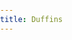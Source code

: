 ```yaml
---
title: Duffins
---
```

<html>
<head>
<title>Duffins</title>
<!-- Global site tag (gtag.js) - Google Analytics -->
<script async src="https://www.googletagmanager.com/gtag/js?id=G-3RKGWJ9K0S"></script>
<script>
  window.dataLayer = window.dataLayer || [];
  function gtag(){dataLayer.push(arguments);}
  gtag('js', new Date());

  gtag('config', 'G-3RKGWJ9K0S');
</script>	
<meta charset='utf-8' />
    <meta name='viewport' content='initial-scale=1,maximum-scale=1,user-scalable=no' />
    <script src='https://api.mapbox.com/mapbox-gl-js/v2.1.1/mapbox-gl.js'></script>
    <link href='https://api.mapbox.com/mapbox-gl-js/v2.1.1/mapbox-gl.css' rel='stylesheet' />
    <script src="https://unpkg.com/intersection-observer@0.5.1/intersection-observer.js"></script>
    <script src="https://unpkg.com/scrollama"></script>
    <link rel="stylesheet" href="https://cdnjs.cloudflare.com/ajax/libs/font-awesome/4.7.0/css/font-awesome.min.css">
    <style>
        body {
            margin:0; 
            padding:0; 
            font-family: sans-serif;
        }
        a, a:hover, a:visited {
            color: #75b8ff;
        }
        #map {
            top:0; 
            height: 100vh;
            width:100vw;
            position: fixed;
            z-index: -5;
        }
        #header {
            margin: 3vh auto;
            width: 90vw;
            padding: 2vh;
            text-align: center;
        }
        #footer {
            width: 100%;
            min-height: 5vh;
            padding-top: 2vh;
            padding-bottom: 2vh;
            text-align: center;
            line-height: 25px;
            font-size: 13px;
        }
        .fa {
            padding: 1px;
            width: 10px;
            text-align: center;
            text-decoration: none;
            border-radius: 50%;
          }
          
        #features {
            padding-top: 10vh;
            padding-bottom: 10vh;
            z-index: 100;
        }
        .container-lg {
             max-width: 100vw !important;
             margin-right: auto;
             margin-left: auto;
        }   
        
        .px-3 {
             padding-right: 0px !important;
             padding-left: 0px !important;
        }
        .markdown-body h2 {
        border-bottom: 0px !important;
        }
        
         .markdown-body h1 {
        border-bottom: 0px !important;
        }
        
        .centered {
            width: 50vw;
            margin: 0 auto;
        }
        .lefty {
            width: 33vw;
            margin-left: 5vw;
        }
        .righty {
            width: 33vw;
            margin-left: 62vw;
        }
        .light {
            color: #444;
            background-color: #fafafa;
        }
        .dark {
            color: #fafafa;
            background-color: #444;
        }
        .step {
            padding-bottom: 50vh;
            /* margin-bottom: 10vh; */
            opacity: 0.25;
        }
        .step.active {
            opacity: 0.9;
        }

        .step div {
            padding:  25px 50px;
            line-height: 25px;
            font-size: 14px;
        }

        .step img {
            width: 60%;
        }

        @media (max-width: 750px) {
            #features {
                width: 90vw;
                margin: 0 auto;
            }
        }
        </style>
</head>

<body>
	
<div id="map"></div>
<div id="story"></div>
<script>
	var config = {
    style: 'mapbox://styles/reachabove/cklkzbol1105f17pce3kwxj6g',
    accessToken: 'pk.eyJ1IjoicmVhY2hhYm92ZSIsImEiOiJja2xpY3V1Z2MwN3Z1MnVtd2FseG5yMnhuIn0.-ZA1RuBCOgW9BiWitgpgXQ',
    showMarkers: false,
    theme: 'dark',
    alignment: 'left',
    title: 'Save Our Duffins Creek Wetland',
    subtitle: 'By a Concerned Group of Grade 7 Students',
    byline: '',
    footer: 'Ontario data downloaded from: <a href="https://geohub.lio.gov.on.ca/"> Ontario GeoHub</a></br>© Reach Above, 2021',
    chapters: [
        {
            id: 'Chapter1',
            title: 'Introduction',
            description: 'We are a group of concerned Grade 7 students from the Pickering and Ajax area of Durham Region,Ontario,Canada. We are trying to stop the proposed warehouse and parking lot development on a wetland that is connected to Duffins Creek,which is an important part of our local watershed.',
            location: {
                center: [-90.22113, 48.57957 ],
                zoom:  3.51,
                pitch: 0.00,
                bearing: 0.00
            },
            onChapterEnter: [
                {
                    layer: 'municipal-boundaries-3857-9l5equ',
                    opacity: 0.6
                },
		{
                    layer: 'ggh-significantemp-dxhakr',
                    opacity: 0.00
                }
            ],
            onChapterExit: [
                {
                    layer: 'municipal-boundaries-3857-9l5equ',
                    opacity: 0.0
                },
                {
                    layer: 'municipal-boundaries-3857-9l5equ',
                    opacity: 0.0
                },
		{
                    layer: 'ggh-significantemp-dxhakr',
                    opacity: 0.00
                }
                 
            ]
        },
        {
            id: 'Chapter2',
            title: 'Where it all began',
            image: './duffins/Chapter2.PNG',
	    source: '<small>Image:<a href="https://www.cbc.ca/news/canada/toronto/pickering-wetland-building-proposal-1.5784390"> CBC News</a></small>',
            description: 'Our class read this article back in October and it sparked a lot of debate. We want people to have jobs - especially those who lost them because of the pandemic but we are also concerned about our environment. We want a healthy place to live and grow up. We began doing some research and writing letters to people who might help us learn more.Most of them visited our virtual classroom to tell us about it.',
            location: {
                center: [-79.03893, 43.83587],
                zoom: 12.00,
                pitch: 0.00,
                bearing: 0.00
            },
            onChapterEnter: [{
                    layer: 'wetlands-3857-59jd17',
                    opacity: 0.5
                }],
            onChapterExit: []
       
        },
	 {
            id: 'Chapter3',
            title: 'Why are wetlands important to our environment?',
            image: './duffins/Chapter3.jpg',
	    source: '<small>Image:<a href="http://butane.chem.uiuc.edu/pshapley/Environmental/L32/1.html"> Professor Patricia Shapley, University of Illinois</a></small>',
            description: 'Wetlands provide habitat for wildlife including migratory birds and amphibians. They help to combat climate change by capturing carbon. Wetlands filter rain water and protect rivers and lakes from erosion. This prevents water pollution and protects marine life.',
            location: {
                center: [ -79.03893, 43.83587],
                zoom: 12.5,
                pitch: 0.00,
                bearing: -16.80
            },
            onChapterEnter: [
                {
                    layer: 'wetlands-3857-59jd17',
                    opacity: 0.9
                }
            ],
            onChapterExit: [
                {
                    layer: 'wetlands-3857-59jd17',
                    opacity: 0.9
                }
            ]       
        },
        {
            id: 'Chapter 4',
            title: 'Why are wetlands important to humans?',
            image: './duffins/Chapter4.jpeg',
	    source: '<small>Image:<a href="https://www.tvo.org/article/poster-child-for-destruction-the-fight-to-save-the-duffins-creek-wetland-from-developers"> TVO</a></small>',
            description: 'Wetlands do two main things for us. First, they filter our drinking water by removing toxins and debris as water flows into our drinking water source (Lake Ontario). Second, wetlands prevent our houses and businesses and roads from flooding by holding water when it rains a lot or when a lot of snow melts at one time. If we remove the Duffins Creek wetland, it will make treating our drinking water more difficult and expensive and may leave our neighbourhoods vulnerable to flooding because there would be nowhere for the water to go.',
            location: {
                center: [ -79.03893, 43.83587],
                zoom: 13,
                pitch: 60.00,
                bearing: -8.00
            },
			
            onChapterEnter: [ {
                    layer: 'wetlands-3857-59jd17',
                    opacity: 0.9
                }],
            onChapterExit: [
                {
                    layer: 'wetlands-3857-59jd17',
                    opacity: 0.9
                }]
            
        },
        {
            id: 'Chapter5',
            title: 'Why do we need a warehouse and parking lot?',
            image: './duffins/chapter5.jpg',
	    source: '<small>Image:<a href="https://ilsr.org/5-things-local-officials-need-to-know-about-amazon/"> Institute for Local Self-Reliance</a></small>',
            description: 'There are two main reasons to build a warehouse and parking lot in our city. First, it will provide jobs for people who need them. This especially important as many have lost their jobs due to the COVID 19 pandemic. Second, the development will provide a lot of tax revenue for the City of Pickering. This will help them provide the much needed services for our community.',
            location: {
                center: [-79.05529, 43.83974],
                zoom: 13.35,
                pitch: 56.50,
                bearing: 0.00
            },
            onChapterEnter: [
                {
                    layer: 'mzo',
                    opacity: 0.75
                },
            ],
            onChapterExit: []
        },
    {
            id: 'Chapter6',
            title: 'Interview with City of Pickering',
            image: './duffins/Chapter6.jpeg',
	    source: '<small>Image:<a href="https://www.pickering.ca/en/city-hall/mayorsmessage.aspx"> Town of Pickering</a></small>',
            description: 'We wrote to David Ryan, Mayor of Pickering, to ask about the project. Mark Guinto, Manager of Public Affairs joined us for an interview. The City of Pickering and Region of Durham applied to have an area south of the 401 rezoned to make it possible to build a warehouse and parking lot.  Mark Guinto explained that it would help to have it there so the people who work at the warehouse could shop at the new Durham Live complex across the road when on their breaks. He explained that the wetland would be rebuilt and the animals would just move to the new location. Mr. Guinto did not tell us where this new wetland would be built. He explained how it would bring many much needed jobs to Pickering so people would not have to drive far to work.',
            location: {
                center: [-79.08360, 43.83773],
                zoom: 17.36,
                pitch: 56.50,
                
            },
            
            onChapterEnter: [{
                    layer: 'ggh-significantemp-dxhakr',
                    opacity: 0.00
                },{layer: 'ajax-annandale',
                    opacity: 0.00
                }],
             onChapterExit: [{
                    layer: 'ggh-significantemp-dxhakr',
                    opacity: 0.00
                },{layer: 'ajax-annandale',
                    opacity: 0.00
                }]
              
            },
        {
            id: 'Chapter7',
            title: 'How are zoning decisions made?',
            description: 'The reason why this warehouse development has received so much attention is because of how the decision was made. Usually, if a municipality (city) wants to rezone an area of land, they have to apply to the Conservation Authority (TRCA in this case) and go through public consultation. The City of Pickering avoided the TRCA and public consultation by applying to the Minister of Municipal Affairs directly asking the Minister to issue a Minister’s Zoning Order. The City of Pickering knew the TRCA would not allow them to develop here because of the fact that it is such an important wetland for our drinking water and flood protection.',
	    image: './duffins/Chapter7.PNG',
            location: {
                center: [-79.08403, 43.83788],
                zoom: 16.00,
                pitch: 0.00,
                bearing: 0.00
            },
             onChapterEnter: [{
                    layer: 'ggh-significantemp-dxhakr',
                    opacity: 0.60
                },{layer: 'ajax-annandale',
                    opacity: 0.00
                }],
             onChapterExit: [{
                    layer: 'ggh-significantemp-dxhakr',
                    opacity: 0.60
                },{layer: 'ajax-annandale',
                    opacity: 0.00
                }]
             
        },
        {
            id: 'Chapter8',
            title: 'Interview with Steve Heuchert, TRCA',
            image: './duffins/Chapter8.PNG',
            description: 'We wanted to learn more about how the decision to build on this land was made so we wrote a letter to an urban planner from the TRCA, Steve Heuchert. Mr. Heuchert explained that most of the wetlands in southern Ontario have been lost to development. This makes the wetland in Pickering very important for filtering our drinking water and protecting us from flooding. Researchers and scientists from the Ministry of Natural Resources have made it an environmentally protected area. This means that the area could not be paved over or developed.He shared with us three other locations that have been proposed for the warehouse that are not protected and are already zoned for this kind of business. He explained all the different competing interests and how each voice was important. It is very important that we make room for businesses and jobs as well as a safe and clean environment.',
            location: {
                center: [-79.08403, 43.83788],
                zoom: 16.00,
                pitch: 0.00,
                bearing: 0.00
            },
             onChapterEnter: [{
                    layer: 'ggh-significantemp-dxhakr',
                    opacity: 0.60
                },{layer: 'ajax-annandale',
                    opacity: 0.00
                }],
             onChapterExit: [{
                    layer: 'ggh-significantemp-dxhakr',
                    opacity: 0.60
                },{layer: 'ajax-annandale',
                    opacity: 0.00
                }]
             
        },
            {
            id: 'Chapter9',
            title: 'Interview with Tim Gray, Environmental Defence',
            image: './duffins/Chapter9.PNG',
	    source: '<small>Image:<a href="https://www.cbc.ca/news/canada/toronto/pickering-wetland-building-proposal-1.5784390"> CBC</a></small>',
            description: 'Environmental Defence is an organization that works to protect the Canadian environment by working with businesses, governments, citizens, scientists, and lawyers to protect our water, air and soil for future generations. We had a chance to meet with Tim Gray, the Executive Director and he shared his concerns about the proposed development on the Duffins Creek wetland. He is even taking the Provincial government to court because he and others believe that the MZO that was issued to skip the scientific research and the decision of the Conservation Authority was unlawful. He reminded us that this wetland cannot be recreated somewhere else. There are plenty of other places for a warehouse in Pickering that are already paved over.',
            location: {
                center: [-79.05826, 43.84497],
                zoom:  11.66,
                pitch: 0.00,
                bearing: 0.00
            },
             onChapterEnter: [{
                    layer: 'ggh-significantemp-dxhakr',
                    opacity: 0.60
                },{layer: 'ajax-annandale',
                    opacity: 0.00
                }],
             onChapterExit: [{
                    layer: 'ggh-significantemp-dxhakr',
                    opacity: 0.00
                },{layer: 'ajax-annandale',
                    opacity: 0.00
                }]
        },
           {
            id: 'Chapter10',
            title: 'Interview with Chief Kelly LaRocca, MSIFN',
            image: './duffins/Chapter10.jpg',
	    source: '<small>Image:<a href="https://www.tvo.org/article/poster-child-for-destruction-the-fight-to-save-the-duffins-creek-wetland-from-developers"> TVO</a></small>',
            description: 'The area the City of Pickering wants to develop is part of the traditional territory of the Mississaugas of Scugog Island. We wrote to Chief Kelly LaRocca for her opinion. She strongly disagrees with the development plan because of the potential for flooding and the importance of the wetland ecosystem for the environment and First Nations. The wetland is sacred land that needs to be protected for future generations. As the wetland is part of the traditional and treaty territory of MSIFN, it was their Constitutional right to be consulted. The Mayor of Pickering, Region of Durham, nor the Province reached out for meaningful discussion.',
            location: {
                center: [ -78.88920,44.17819],
                zoom:  12.51,
                pitch: 0.00,
                bearing:  0.00
            },
             onChapterEnter: [
                   { layer: 'ggh-significantemp-dxhakr',
                    opacity: 0.00
                },
		{layer: 'ajax-annandale',
                    opacity: 0.00
                }
             ],
            onChapterExit: [
	           {layer: 'ajax-annandale',
                    opacity: 0.00
                }
	     ]
        },
		
        {
            id: 'Chapter11',
            title: 'Mayor Shaun Collier, Town of Ajax',
	    image: './duffins/Chapter11.jpg',
	    source: '<small>Image:<a href="https://www.ajax.ca/en/inside-townhall/council-members.aspx#Mayor-Shaun-Collier"> Town of Ajax</a></small>',
            description: 'Shaun Collier, Mayor of Ajax has made it clear that he does not support developing on this provincially significant wetland. He says that this wetland is worth $3 million per year in what it does for our community - filtering water and supporting biodiversity. It is part of our culture and actually saves us money. It would not be smart to pave over it. We also learned that the Town of Ajax also has plans for a warehouse development very near the same place. However, this area was not protected by the TRCA. The land was re-zoned for development through the proper channels and no MZO was used.',
            location: {
                center: [-79.05743, 43.83878],
                zoom: 14.32,
                pitch: 55.00,
                bearing: -15.68
            },
             onChapterEnter: [
	        {layer: 'ajax-annandale',
                    opacity: 0.75
                }],
             onChapterExit: [
	       {layer: 'ajax-annandale',
                    opacity: 0.75
                }]
        },
        
       {
            id: 'Chapter12',
            title: 'Interview with Annamie Paul, Leader of the Federal Green Party',
            image: './duffins/Chapter12.jpg',
	    source: '<small>Image:<a href="https://windsorstar.com/news/local-news/cities-will-be-key-in-green-recovery-green-party-leader-says"> Windsor Star</a></small>',
            description: 'Annamie Paul is the leader of the Federal Green party of Canada and we got to interview her on the Duffins Creek proposal. Her opinion is to preserve and protect our natural spaces for the long term. Annamie Paul wants to conserve the biodiversity Duffins creek provides us. She also talked about thinking more carefully on what we build and what kind of projects we do. We need high paying jobs that are stable and secure but also do not damage the environment. We need jobs that can actually help us repair the damage we have done to our ecosystem.',
            location: {
                center: [-75.68992, 45.42469],
                zoom: 8.97,
                pitch: 0.00,
                bearing: 0.00
            },
            onChapterEnter: [{layer: 'ajax-annandale',
                    opacity: 0.00
                }],
            onChapterExit: [{layer: 'ajax-annandale',
                    opacity: 0.00
                }]
        },
        
    {
            id: 'Chapter13',
            title: 'Interview with Mike Schreiner, MPP',
            image: './duffins/Chapter13.PNG',
	    source: '<small>Image:<a href="https://www.cbc.ca/news/canada/kitchener-waterloo/green-party-mike-schreiner-financial-help-municipalities-1.5656168"> CBC News</a></small>',
            description: 'Mike Schreiner is the MPP of the City of Guelph in the Region of Wellington. Groups like Environmental Defence, the David Suzuki Foundation, and Ontario Nature are also registering their concern, as is the Green Party of Ontario, whose leader Mike Schreiner called it a "Reckless request to pave over the natural areas that prevent flooding" He also said ¨ Wetlands are vital for filtering our drinking water and protecting us from flooding.¨ In an interview with our class. One more thing Mike scheiner said is ¨We cannot risk removing these protections for an Amazon warehouse.¨As you can tell from his statements he would like to keep the wetlands. Mike schreiner is going to help us voice our concerns.',
            location: {
                center: [  -79.39156, 43.66239 ],
                zoom: 16.00,
                pitch: 55.00,
                bearing: -15.68
            },
             onChapterEnter: [{layer: 'ajax-annandale',
                    opacity: 0.00
                }],
             onChapterExit: [{layer: 'ajax-annandale',
                    opacity: 0.00
                }]
        },
         {
            id: 'Chapter14',
            title: 'Taking Action',
            image: './duffins/Chapter14.jpg',
            description: 'We disagree with the paving over of an important wetland in Pickering and we hope you agree. We have written a petition that has been approved by the Clerk’s Office. Mike Schreiner, MPP and Ontario Green Party Leader has agreed to read them on our behalf in the Ontario Legislature. Print and sign our petition <a href="https://docs.google.com/document/d/1ns3jzwtCvhkCiIy9hQTbc7Y2WYkEm-I1xApZiLCZ2Mg/edit?usp=sharing">PICKERING WETLAND PETITION</a> and send it here: <br>MPP Mike Schreiner, Room 451 111 Wellesley St. W. Toronto, Main Legislative Building, Queens Park, Toronto, ON  M7A 1A2 <br>You can also write to your local MPP to let them know that you want the MZO on the Duffins Creek wetland removed and the land protected.',
            location: {
                center: [ -79.06120, 43.83727],
                zoom: 15.59,
                pitch: 0.00,
                bearing: 0.00
            },
            onChapterEnter: [{layer: 'ajax-annandale',
                    opacity: 0.00
                }],
            onChapterExit: [{layer: 'ajax-annandale',
                    opacity: 0.00
                }]
        },
	{
            id: 'Chapter15',
            title: 'News Update',
            image: './duffins/Chapter15.jpg',
            description: 'A lot has happened in the past week regarding this issue. In fact, a spokesperson from Amazon has come forward and said that they would not build a warehouse on a provincially significant wetland. Mayor David Ryan has expressed his disappointment. The developer has promised not to develop on the land. However, the MZO that was issued is still in place and the land is still not safe from being paved over. We need as many people as possible to come forward to pressure the Provincial government to remove the MZO for this property and encourage the City of Pickering to protect this land in perpetuity (forever).',
            location: {
                center: [ -79.06120, 43.83727],
                zoom: 15.59,
                pitch: 0.00,
                bearing: 0.00
            },
            onChapterEnter: [{layer: 'ajax-annandale',
                    opacity: 0.00
                }],
            onChapterExit: [{layer: 'ajax-annandale',
                    opacity: 0.00
                }]
        },
      ]
};


var layerTypes = {
    'fill': ['fill-opacity'],
    'line': ['line-opacity'],
    'circle': ['circle-opacity', 'circle-stroke-opacity'],
    'symbol': ['icon-opacity', 'text-opacity'],
    'raster': ['raster-opacity'],
    'fill-extrusion': ['fill-extrusion-opacity']
}

var alignments = {
    'left': 'lefty',
    'center': 'centered',
    'right': 'righty'
}

function getLayerPaintType(layer) {
    var layerType = map.getLayer(layer).type;
    return layerTypes[layerType];
}

function setLayerOpacity(layer) {
    var paintProps = getLayerPaintType(layer.layer);
    paintProps.forEach(function(prop) {
        map.setPaintProperty(layer.layer, prop, layer.opacity);
    });
}

var story = document.getElementById('story');
var features = document.createElement('div');
features.classList.add(alignments[config.alignment]);
features.setAttribute('id', 'features');

var header = document.createElement('div');

if (config.title) {
    var titleText = document.createElement('h1');
    titleText.innerText = config.title;
    header.appendChild(titleText);
}

if (config.subtitle) {
    var subtitleText = document.createElement('h2');
    subtitleText.innerText = config.subtitle;
    header.appendChild(subtitleText);
}

if (config.byline) {
    var bylineText = document.createElement('p');
    bylineText.innerText = config.byline;
    header.appendChild(bylineText);
}

if (header.innerText.length > 0) {
    header.classList.add(config.theme);
    header.setAttribute('id', 'header');
    story.appendChild(header);
}

config.chapters.forEach((record, idx) => {
    var container = document.createElement('div');
    var chapter = document.createElement('div');
    
    if (record.title) {
        var title = document.createElement('h3');
        title.innerText = record.title;
        chapter.appendChild(title);
    }
    
    if (record.image) {
        var image = new Image();  
        image.src = record.image;  
        chapter.appendChild(image);
    }
    
      if (record.source) {
        var story = document.createElement('p');
        story.innerHTML = record.source;
        chapter.appendChild(story);
    }
       
    if (record.description) {
        var story = document.createElement('p');
        story.innerHTML = record.description;
        chapter.appendChild(story);
    }

    container.setAttribute('id', record.id);
    container.classList.add('step');
    if (idx === 0) {
        container.classList.add('active');
    }

    chapter.classList.add(config.theme);
    container.appendChild(chapter);
    features.appendChild(container);
});

story.appendChild(features);

var footer = document.createElement('div');

if (config.footer) {
    var footerText = document.createElement('p');
    footerText.innerHTML = config.footer;
    footer.appendChild(footerText);
}

if (footer.innerText.length > 0) {
    footer.classList.add(config.theme);
    footer.setAttribute('id', 'footer');
    story.appendChild(footer);
}

mapboxgl.accessToken = config.accessToken;

const transformRequest = (url) => {
    const hasQuery = url.indexOf("?") !== -1;	  
    const suffix = hasQuery ? "&pluginName=journalismScrollytelling" : "?pluginName=journalismScrollytelling";	  
    return {
      url: url + suffix
    }	  
}

var map = new mapboxgl.Map({
    container: 'map',
    style: config.style,
    center: config.chapters[0].location.center,
    zoom: config.chapters[0].location.zoom,
    bearing: config.chapters[0].location.bearing,
    pitch: config.chapters[0].location.pitch,
    scrollZoom: false,
    transformRequest: transformRequest
});

var marker = new mapboxgl.Marker();
if (config.showMarkers) {
    marker.setLngLat(config.chapters[0].location.center).addTo(map);
}

// instantiate the scrollama
var scroller = scrollama();

map.on("load", function() {
    // setup the instance, pass callback functions
    scroller
    .setup({
        step: '.step',
        offset: 0.5,
        progress: true
    })
    .onStepEnter(response => {
        var chapter = config.chapters.find(chap => chap.id === response.element.id);
        response.element.classList.add('active');
        map.flyTo(chapter.location);
        if (config.showMarkers) {
            marker.setLngLat(chapter.location.center);
        }
        if (chapter.onChapterEnter.length > 0) {
            chapter.onChapterEnter.forEach(setLayerOpacity);
        }
    })
    .onStepExit(response => {
        var chapter = config.chapters.find(chap => chap.id === response.element.id);
        response.element.classList.remove('active');
        if (chapter.onChapterExit.length > 0) {
            chapter.onChapterExit.forEach(setLayerOpacity);
        }
    });
});

// setup resize event
window.addEventListener('resize', scroller.resize);
</script>


</body>
</html>

